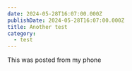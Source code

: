 ```yaml
---
date: 2024-05-28T16:07:00.000Z
publishDate: 2024-05-28T16:07:00.000Z
title: Another test
category:
  - test
---
```


This was posted from my phone
